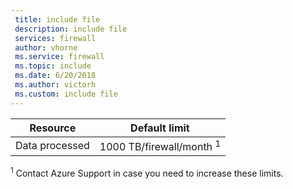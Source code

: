 ```yaml
---
 title: include file
 description: include file
 services: firewall
 author: vhorne
 ms.service: firewall
 ms.topic: include
 ms.date: 6/20/2018
 ms.author: victorh
 ms.custom: include file
---
```


| Resource | Default limit |
| --- | --- |
| Data processed |1000 TB/firewall/month <sup>1</sup> |


<sup>1</sup> Contact Azure Support in case you need to increase these limits.
